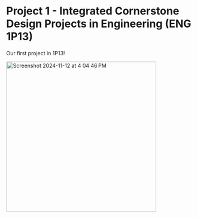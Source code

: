 # Project 1 - Integrated Cornerstone Design Projects in Engineering (ENG 1P13)
Our first project in 1P13!

<img width="400" alt="Screenshot 2024-11-12 at 4 04 46 PM" src="https://github.com/user-attachments/assets/9b7f784b-af4b-4b26-a92c-426e759a318d">
